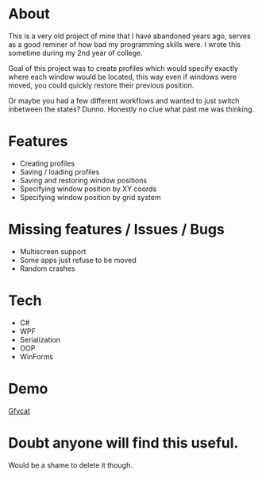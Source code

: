 # About
This is a very old project of mine that I have abandoned years ago, serves as a good reminer of how bad my programming skills were. I wrote this sometime during my 2nd year of college. 

Goal of this project was to create profiles which would specify exactly where each window would be located, this way even if windows were moved, you could quickly restore their previous position.

Or maybe you had a few different workflows and wanted to just switch inbetween the states? Dunno. Honestly no clue what past me was thinking.

# Features
- Creating profiles
- Saving / loading profiles
- Saving and restoring window positions
- Specifying window position by XY coords
- Specifying window position by grid system

# Missing features / Issues / Bugs
- Multiscreen support
- Some apps just refuse to be moved
- Random crashes

# Tech
- C#
- WPF
- Serialization
- OOP
- WinForms

# Demo
[Gfycat](https://gfycat.com/fearlesspastelarcticseal)

# Doubt anyone will find this useful. 
Would be a shame to delete it though.
